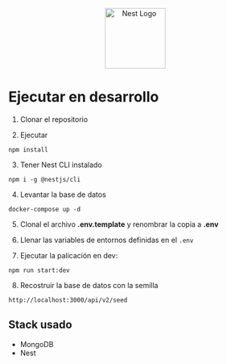 <p align="center">
  <a href="http://nestjs.com/" target="blank"><img src="https://nestjs.com/img/logo-small.svg" width="120" alt="Nest Logo" /></a>
</p>

# Ejecutar en desarrollo

1. Clonar el repositorio

2. Ejecutar
```
npm install
```

3. Tener Nest CLI instalado
```
npm i -g @nestjs/cli
```
4. Levantar la base de datos
```
docker-compose up -d
```

5. Clonal el archivo __.env.template__ y renombrar la copia a __.env__

6. Llenar las variables de entornos definidas en el ```.env```

7. Ejecutar la palicación en dev:
```
npm run start:dev
```

8. Recostruir la base de datos con la semilla
```
http://localhost:3000/api/v2/seed
```

## Stack usado
* MongoDB
* Nest